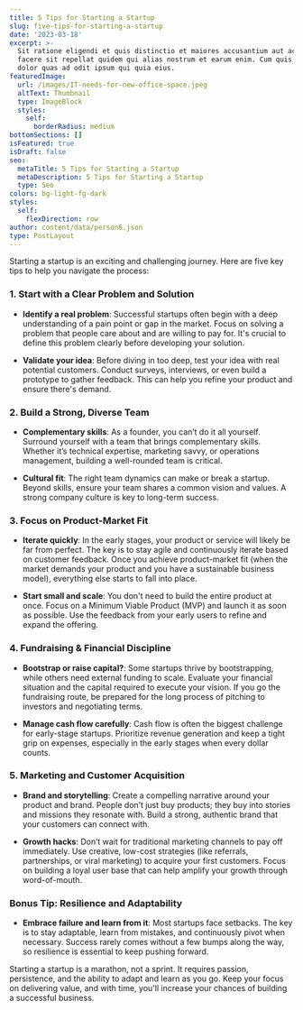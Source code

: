 ```yaml
---
title: 5 Tips for Starting a Startup
slug: five-tips-for-starting-a-startup
date: '2023-03-18'
excerpt: >-
  Sit ratione eligendi et quis distinctio et maiores accusantium aut accusamus
  facere sit repellat quidem qui alias nostrum et earum enim. Cum quis sint eos
  dolor quas ad odit ipsum qui quia eius.
featuredImage:
  url: /images/IT-needs-for-new-office-space.jpeg
  altText: Thumbnail
  type: ImageBlock
  styles:
    self:
      borderRadius: medium
bottomSections: []
isFeatured: true
isDraft: false
seo:
  metaTitle: 5 Tips for Starting a Startup
  metaDescription: 5 Tips for Starting a Startup
  type: Seo
colors: bg-light-fg-dark
styles:
  self:
    flexDirection: row
author: content/data/person6.json
type: PostLayout
---
```

Starting a startup is an exciting and challenging journey. Here are five key tips to help you navigate the process:

### 1. **Start with a Clear Problem and Solution**

*   **Identify a real problem**: Successful startups often begin with a deep understanding of a pain point or gap in the market. Focus on solving a problem that people care about and are willing to pay for. It's crucial to define this problem clearly before developing your solution.

*   **Validate your idea**: Before diving in too deep, test your idea with real potential customers. Conduct surveys, interviews, or even build a prototype to gather feedback. This can help you refine your product and ensure there's demand.

### 2. **Build a Strong, Diverse Team**

*   **Complementary skills**: As a founder, you can’t do it all yourself. Surround yourself with a team that brings complementary skills. Whether it’s technical expertise, marketing savvy, or operations management, building a well-rounded team is critical.

*   **Cultural fit**: The right team dynamics can make or break a startup. Beyond skills, ensure your team shares a common vision and values. A strong company culture is key to long-term success.

### 3. **Focus on Product-Market Fit**

*   **Iterate quickly**: In the early stages, your product or service will likely be far from perfect. The key is to stay agile and continuously iterate based on customer feedback. Once you achieve product-market fit (when the market demands your product and you have a sustainable business model), everything else starts to fall into place.

*   **Start small and scale**: You don't need to build the entire product at once. Focus on a Minimum Viable Product (MVP) and launch it as soon as possible. Use the feedback from your early users to refine and expand the offering.

### 4. **Fundraising & Financial Discipline**

*   **Bootstrap or raise capital?**: Some startups thrive by bootstrapping, while others need external funding to scale. Evaluate your financial situation and the capital required to execute your vision. If you go the fundraising route, be prepared for the long process of pitching to investors and negotiating terms.

*   **Manage cash flow carefully**: Cash flow is often the biggest challenge for early-stage startups. Prioritize revenue generation and keep a tight grip on expenses, especially in the early stages when every dollar counts.

### 5. **Marketing and Customer Acquisition**

*   **Brand and storytelling**: Create a compelling narrative around your product and brand. People don’t just buy products; they buy into stories and missions they resonate with. Build a strong, authentic brand that your customers can connect with.

*   **Growth hacks**: Don’t wait for traditional marketing channels to pay off immediately. Use creative, low-cost strategies (like referrals, partnerships, or viral marketing) to acquire your first customers. Focus on building a loyal user base that can help amplify your growth through word-of-mouth.

### Bonus Tip: **Resilience and Adaptability**

*   **Embrace failure and learn from it**: Most startups face setbacks. The key is to stay adaptable, learn from mistakes, and continuously pivot when necessary. Success rarely comes without a few bumps along the way, so resilience is essential to keep pushing forward.

Starting a startup is a marathon, not a sprint. It requires passion, persistence, and the ability to adapt and learn as you go. Keep your focus on delivering value, and with time, you'll increase your chances of building a successful business.
